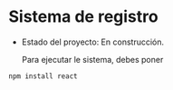 <h1> Sistema de registro </h1>

- Estado del proyecto: En construcción.

  Para ejecutar le sistema, debes poner

```npm install react```
